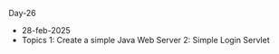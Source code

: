 Day-26
 - 28-feb-2025
  - Topics
    1: Create a simple Java Web Server
    2: Simple Login Servlet
